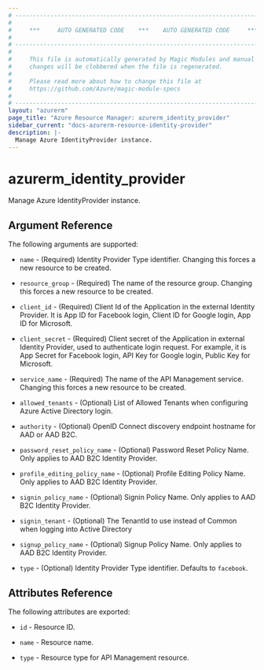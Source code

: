 ```yaml
---
# ----------------------------------------------------------------------------
#
#     ***     AUTO GENERATED CODE    ***    AUTO GENERATED CODE     ***
#
# ----------------------------------------------------------------------------
#
#     This file is automatically generated by Magic Modules and manual
#     changes will be clobbered when the file is regenerated.
#
#     Please read more about how to change this file at
#     https://github.com/Azure/magic-module-specs
#
# ----------------------------------------------------------------------------
layout: "azurerm"
page_title: "Azure Resource Manager: azurerm_identity_provider"
sidebar_current: "docs-azurerm-resource-identity-provider"
description: |-
  Manage Azure IdentityProvider instance.
---
```


# azurerm_identity_provider

Manage Azure IdentityProvider instance.


## Argument Reference

The following arguments are supported:

* `name` - (Required) Identity Provider Type identifier. Changing this forces a new resource to be created.

* `resource_group` - (Required) The name of the resource group. Changing this forces a new resource to be created.

* `client_id` - (Required) Client Id of the Application in the external Identity Provider. It is App ID for Facebook login, Client ID for Google login, App ID for Microsoft.

* `client_secret` - (Required) Client secret of the Application in external Identity Provider, used to authenticate login request. For example, it is App Secret for Facebook login, API Key for Google login, Public Key for Microsoft.

* `service_name` - (Required) The name of the API Management service. Changing this forces a new resource to be created.

* `allowed_tenants` - (Optional) List of Allowed Tenants when configuring Azure Active Directory login.

* `authority` - (Optional) OpenID Connect discovery endpoint hostname for AAD or AAD B2C.

* `password_reset_policy_name` - (Optional) Password Reset Policy Name. Only applies to AAD B2C Identity Provider.

* `profile_editing_policy_name` - (Optional) Profile Editing Policy Name. Only applies to AAD B2C Identity Provider.

* `signin_policy_name` - (Optional) Signin Policy Name. Only applies to AAD B2C Identity Provider.

* `signin_tenant` - (Optional) The TenantId to use instead of Common when logging into Active Directory

* `signup_policy_name` - (Optional) Signup Policy Name. Only applies to AAD B2C Identity Provider.

* `type` - (Optional) Identity Provider Type identifier. Defaults to `facebook`.

## Attributes Reference

The following attributes are exported:

* `id` - Resource ID.

* `name` - Resource name.

* `type` - Resource type for API Management resource.
